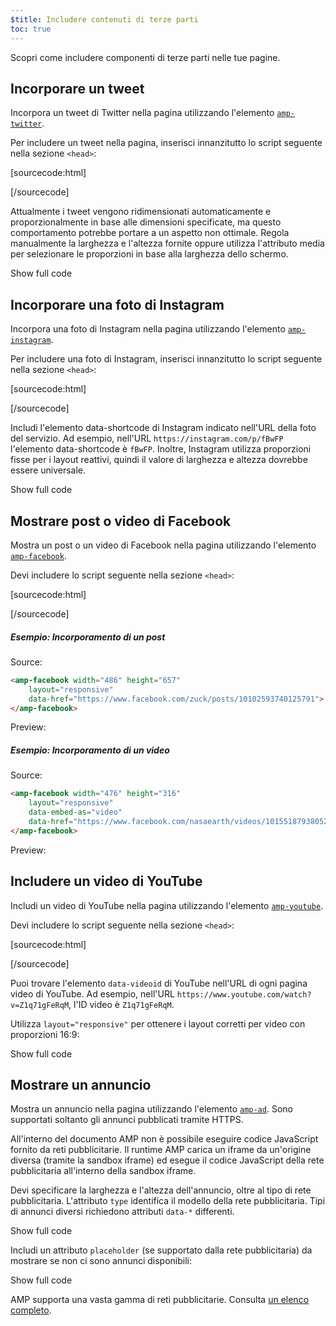 ```yaml
---
$title: Includere contenuti di terze parti
toc: true
---
```


Scopri come includere componenti di terze parti nelle tue pagine.



## Incorporare un tweet

Incorpora un tweet di Twitter nella pagina utilizzando l'elemento [`amp-twitter`](/docs/reference/components/amp-twitter.html).

Per includere un tweet nella pagina, inserisci innanzitutto lo script seguente nella sezione `<head>`:

[sourcecode:html]
<script async custom-element="amp-twitter" src="https://cdn.ampproject.org/v0/amp-twitter-0.1.js"></script>
[/sourcecode]

Attualmente i tweet vengono ridimensionati automaticamente e proporzionalmente in base alle dimensioni specificate, ma questo comportamento potrebbe portare a un aspetto non ottimale.
Regola manualmente la larghezza e l'altezza fornite oppure utilizza l'attributo media per selezionare le proporzioni in base alla larghezza dello schermo.

<!-- embedded twitter example -->
<div>
<amp-iframe height="174"
            layout="fixed-height"
            sandbox="allow-scripts allow-forms allow-same-origin"
            resizable
            src="https://ampproject-b5f4c.firebaseapp.com/examples/thirdparty.twitter.embed.html">
  <div overflow tabindex="0" role="button" aria-label="Show more">Show full code</div>
  <div placeholder></div> 
</amp-iframe>
</div>


## Incorporare una foto di Instagram

Incorpora una foto di Instagram nella pagina utilizzando l'elemento [`amp-instagram`](/docs/reference/components/amp-instagram.html).

Per includere una foto di Instagram, inserisci innanzitutto lo script seguente nella sezione `<head>`:

[sourcecode:html]
<script async custom-element="amp-instagram" src="https://cdn.ampproject.org/v0/amp-instagram-0.1.js"></script>
[/sourcecode]

Includi l'elemento data-shortcode di Instagram indicato nell'URL della foto del servizio. Ad esempio, nell'URL `https://instagram.com/p/fBwFP` l'elemento data-shortcode è `fBwFP`.
Inoltre, Instagram utilizza proporzioni fisse per i layout reattivi, quindi il valore di larghezza e altezza dovrebbe essere universale.

<!-- embedded Instagram example -->
<div>
<amp-iframe height="174"
            layout="fixed-height"
            sandbox="allow-scripts allow-forms allow-same-origin"
            resizable
            src="https://ampproject-b5f4c.firebaseapp.com/examples/thirdparty.instagram.embed.html">
  <div overflow tabindex="0" role="button" aria-label="Show more">Show full code</div>
  <div placeholder></div> 
</amp-iframe>
</div>

## Mostrare post o video di Facebook

Mostra un post o un video di Facebook nella pagina utilizzando l'elemento [`amp-facebook`](/docs/reference/components/amp-facebook.html).

Devi includere lo script seguente nella sezione `<head>`:

[sourcecode:html]
<script async custom-element="amp-facebook" src="https://cdn.ampproject.org/v0/amp-facebook-0.1.js"></script>
[/sourcecode]

##### Esempio: Incorporamento di un post

Source: 
```html
<amp-facebook width="486" height="657"
    layout="responsive"
    data-href="https://www.facebook.com/zuck/posts/10102593740125791">
</amp-facebook>
```
Preview: 
<amp-facebook width="486" height="657"
    layout="responsive"
    data-href="https://www.facebook.com/zuck/posts/10102593740125791">
</amp-facebook>

##### Esempio: Incorporamento di un video

Source: 
```html
<amp-facebook width="476" height="316"
    layout="responsive"
    data-embed-as="video"
    data-href="https://www.facebook.com/nasaearth/videos/10155187938052139">
</amp-facebook>
```
Preview: 
<amp-facebook width="476" height="316"
    layout="responsive"
    data-embed-as="video"
    data-href="https://www.facebook.com/nasaearth/videos/10155187938052139">
</amp-facebook>


## Includere un video di YouTube

Includi un video di YouTube nella pagina utilizzando l'elemento [`amp-youtube`](/docs/reference/components/amp-youtube.html).

Devi includere lo script seguente nella sezione `<head>`:

[sourcecode:html]
<script async custom-element="amp-youtube" src="https://cdn.ampproject.org/v0/amp-youtube-0.1.js"></script>
[/sourcecode]

Puoi trovare l'elemento `data-videoid` di YouTube nell'URL di ogni pagina video di YouTube.
Ad esempio, nell'URL `https://www.youtube.com/watch?v=Z1q71gFeRqM`, l'ID video è `Z1q71gFeRqM`.

Utilizza `layout="responsive"` per ottenere i layout corretti per video con proporzioni 16:9:

<!-- embedded youtube example -->
<div>
<amp-iframe height="174"
            layout="fixed-height"
            sandbox="allow-scripts allow-forms allow-same-origin"
            resizable
            src="https://ampproject-b5f4c.firebaseapp.com/examples/responsive.youtube.embed.html">
  <div overflow tabindex="0" role="button" aria-label="Show more">Show full code</div>
  <div placeholder></div> 
</amp-iframe>
</div>

## Mostrare un annuncio

Mostra un annuncio nella pagina utilizzando l'elemento [`amp-ad`](/docs/reference/components/amp-ad.html).
Sono supportati soltanto gli annunci pubblicati tramite HTTPS.

All'interno del documento AMP non è possibile eseguire codice JavaScript fornito da reti pubblicitarie.
Il runtime AMP carica un iframe da un'origine diversa (tramite la sandbox iframe) ed esegue il codice JavaScript della rete pubblicitaria all'interno della sandbox iframe.

Devi specificare la larghezza e l'altezza dell'annuncio, oltre al tipo di rete pubblicitaria.
L'attributo `type` identifica il modello della rete pubblicitaria.
Tipi di annunci diversi richiedono attributi `data-*` differenti.

<!-- embedded ad example -->
<div>
<amp-iframe height="212"
            layout="fixed-height"
            sandbox="allow-scripts allow-forms allow-same-origin"
            resizable
            src="https://ampproject-b5f4c.firebaseapp.com/examples/thirdparty.ad-basic.embed.html">
  <div overflow tabindex="0" role="button" aria-label="Show more">Show full code</div>
  <div placeholder></div> 
</amp-iframe>
</div>

Includi un attributo `placeholder` (se supportato dalla rete pubblicitaria) da mostrare se non ci sono annunci disponibili:

<!-- embedded ad example -->
<div>
<amp-iframe height="232"
            layout="fixed-height"
            sandbox="allow-scripts allow-forms allow-same-origin"
            resizable
            src="https://ampproject-b5f4c.firebaseapp.com/examples/thirdparty.ad-placeholder.embed.html">
  <div overflow tabindex="0" role="button" aria-label="Show more">Show full code</div>
  <div placeholder></div> 
</amp-iframe>
</div>

AMP supporta una vasta gamma di reti pubblicitarie. Consulta [un elenco completo](/docs/reference/components/amp-ad.html#supported-ad-networks).
